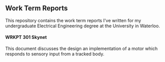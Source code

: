 ## Work Term Reports ##

This repository contains the work term reports I've written for my undergraduate Electrical Engineering degree at the University in Waterloo.

#### WRKPT 301 Skynet ####

This document discusses the design an implementation of a motor which responds to sensory input from a tracked body.